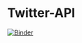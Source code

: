 # Twitter-API
[![Binder](https://mybinder.org/badge_logo.svg)](https://mybinder.org/v2/gh/joaquinbosano/Twitter-API/blob/master/environment.yml/master)
